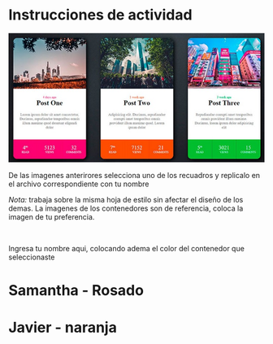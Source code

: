 <h1>Instrucciones de actividad</h1>
<img src="img/actividad.jpeg" alt="rucurso" />
<p>De las imagenes anterirores selecciona uno de los recuadros y replicalo en el archivo correspondiente con tu nombre</p>
<p><i>Nota:</i> trabaja sobre la misma hoja de estilo sin afectar el diseño de los demas. La imagenes de los contenedores son de referencia, coloca la imagen de tu preferencia.</p>
<br>
<p>Ingresa tu nombre aqui, colocando adema el color del contenedor que seleccionaste</p>
<h1>Samantha - Rosado</h1>
<h1>Javier - naranja</h1>
